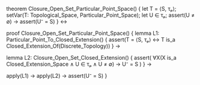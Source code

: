 theorem Closure_Open_Set_Particular_Point_Space() {
  let T = ⟨S, τₚ⟩;
  setVar(T: Topological_Space, Particular_Point_Space);
  let U ∈ τₚ;
  assert(U ≠ ∅) →
  assert(U⁻ = S)
} ↔

proof Closure_Open_Set_Particular_Point_Space() {
  lemma L1: Particular_Point_To_Closed_Extension() {
    assert(T = ⟨S, τₚ⟩ ↔ T is_a Closed_Extension_Of(Discrete_Topology))
  } →
  
  lemma L2: Closure_Open_Set_Closed_Extension() {
    assert(
      ∀X(X is_a Closed_Extension_Space ∧ 
      U ∈ τₚ ∧ 
      U ≠ ∅) → 
      U⁻ = S
    )
  } →
  
  apply(L1) →
  apply(L2) →
  assert(U⁻ = S)
}